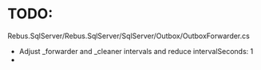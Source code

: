 # TODO:

Rebus.SqlServer/Rebus.SqlServer/SqlServer/Outbox/OutboxForwarder.cs
- Adjust _forwarder and _cleaner intervals and reduce intervalSeconds: 1
- 
